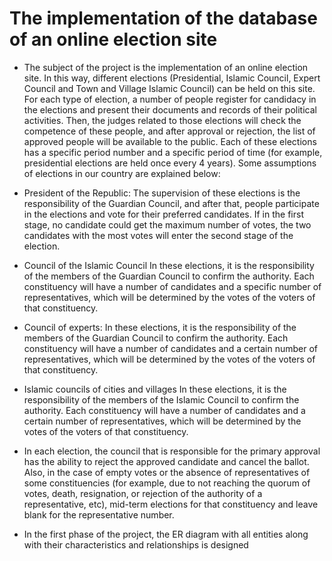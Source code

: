 # The implementation of the database of an online election site
+ The subject of the project is the implementation of an online election site. In this way, different elections (Presidential, Islamic Council, Expert Council and Town and Village Islamic Council) can be held on this site. For each type of election, a number of people register for candidacy in the elections and present their documents and records of their political activities. Then, the judges related to those elections will check the competence of these people, and after approval or rejection, the list of approved people will be available to the public. Each of these elections has a specific period number and a specific period of time (for example, presidential elections are held once every 4 years). Some assumptions of elections in our country are explained below:
+ President of the Republic:
The supervision of these elections is the responsibility of the Guardian Council, and after that, people participate in the elections and vote for their preferred candidates. If in the first stage, no candidate could get the maximum number of votes, the two candidates with the most votes will enter the second stage of the election.

+ Council of the Islamic Council
In these elections, it is the responsibility of the members of the Guardian Council to confirm the authority. Each constituency will have a number of candidates and a specific number of representatives, which will be determined by the votes of the voters of that constituency.

+ Council of experts:
In these elections, it is the responsibility of the members of the Guardian Council to confirm the authority. Each constituency will have a number of candidates and a certain number of representatives, which will be determined by the votes of the voters of that constituency.

+ Islamic councils of cities and villages
In these elections, it is the responsibility of the members of the Islamic Council to confirm the authority. Each constituency will have a number of candidates and a certain number of representatives, which will be determined by the votes of the voters of that constituency.

+ In each election, the council that is responsible for the primary approval has the ability to reject the approved candidate and cancel the ballot. Also, in the case of empty votes or the absence of representatives of some constituencies (for example, due to not reaching the quorum of votes, death, resignation, or rejection of the authority of a representative, etc), mid-term elections for that constituency and leave blank for the representative number.

+ In the first phase of the project, the ER diagram with all entities along with their characteristics and relationships is designed
